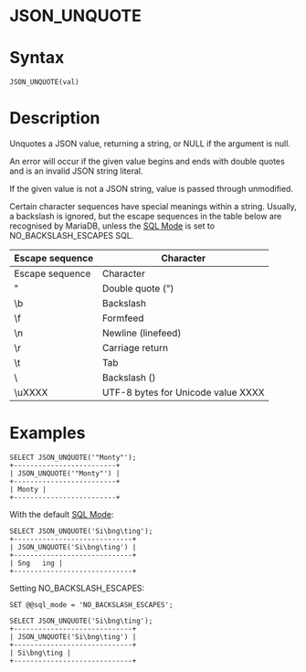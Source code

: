 # JSON_UNQUOTE

#

# Syntax

```
JSON_UNQUOTE(val)
```

#

# Description

Unquotes a JSON value, returning a string, or NULL if the argument is null.

An error will occur if the given value begins and ends with double quotes and is an invalid JSON string literal.

If the given value is not a JSON string, value is passed through unmodified.

Certain character sequences have special meanings within a string. Usually, a backslash is ignored, but the escape sequences in the table below are recognised by MariaDB, unless the [SQL Mode](../../../../../../server-management/variables-and-modes/sql-mode.md) is set to NO_BACKSLASH_ESCAPES SQL.

| Escape sequence | Character |
| --- | --- |
| Escape sequence | Character |
| \" | Double quote (") |
| \b | Backslash |
| \f | Formfeed |
| \n | Newline (linefeed) |
| \r | Carriage return |
| \t | Tab |
| \\ | Backslash (\) |
| \uXXXX | UTF-8 bytes for Unicode value XXXX |

#

# Examples

```
SELECT JSON_UNQUOTE('"Monty"');
+-------------------------+
| JSON_UNQUOTE('"Monty"') |
+-------------------------+
| Monty |
+-------------------------+
```

With the default [SQL Mode](../../../../../../server-management/variables-and-modes/sql-mode.md):

```
SELECT JSON_UNQUOTE('Si\bng\ting');
+-----------------------------+
| JSON_UNQUOTE('Si\bng\ting') |
+-----------------------------+
| Sng	ing |
+-----------------------------+
```

Setting NO_BACKSLASH_ESCAPES:

```
SET @@sql_mode = 'NO_BACKSLASH_ESCAPES';

SELECT JSON_UNQUOTE('Si\bng\ting');
+-----------------------------+
| JSON_UNQUOTE('Si\bng\ting') |
+-----------------------------+
| Si\bng\ting |
+-----------------------------+
```